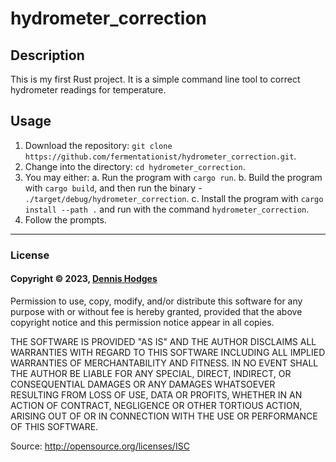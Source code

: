 # hydrometer_correction

## Description
This is my first Rust project. It is a simple command line tool to correct hydrometer readings for temperature.

## Usage
1. Download the repository: `git clone https://github.com/fermentationist/hydrometer_correction.git`.
2. Change into the directory: `cd hydrometer_correction`.
3. You may either:
    a. Run the program with `cargo run`.
    b. Build the program with `cargo build`, and then run the binary - `./target/debug/hydrometer_correction`.
    c. Install the program with `cargo install --path .` and run with the command `hydrometer_correction`.
4. Follow the prompts.

---

### License

#### Copyright © 2023, [Dennis Hodges](https://dennis-hodges.com)

Permission to use, copy, modify, and/or distribute this software for any purpose with or without fee is hereby granted, provided that the above copyright notice and this permission notice appear in all copies.

THE SOFTWARE IS PROVIDED "AS IS" AND THE AUTHOR DISCLAIMS ALL WARRANTIES WITH REGARD TO THIS SOFTWARE INCLUDING ALL IMPLIED WARRANTIES OF MERCHANTABILITY AND FITNESS. IN NO EVENT SHALL THE AUTHOR BE LIABLE FOR ANY SPECIAL, DIRECT, INDIRECT, OR CONSEQUENTIAL DAMAGES OR ANY DAMAGES WHATSOEVER RESULTING FROM LOSS OF USE, DATA OR PROFITS, WHETHER IN AN ACTION OF CONTRACT, NEGLIGENCE OR OTHER TORTIOUS ACTION, ARISING OUT OF OR IN CONNECTION WITH THE USE OR PERFORMANCE OF THIS SOFTWARE.

Source: http://opensource.org/licenses/ISC